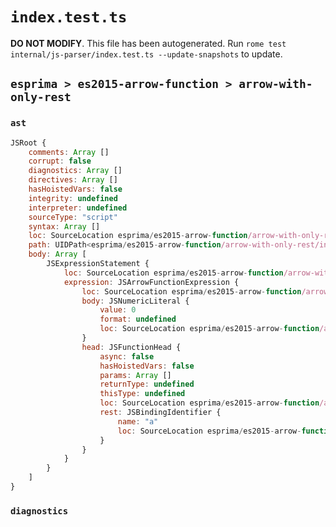 # `index.test.ts`

**DO NOT MODIFY**. This file has been autogenerated. Run `rome test internal/js-parser/index.test.ts --update-snapshots` to update.

## `esprima > es2015-arrow-function > arrow-with-only-rest`

### `ast`

```javascript
JSRoot {
	comments: Array []
	corrupt: false
	diagnostics: Array []
	directives: Array []
	hasHoistedVars: false
	integrity: undefined
	interpreter: undefined
	sourceType: "script"
	syntax: Array []
	loc: SourceLocation esprima/es2015-arrow-function/arrow-with-only-rest/input.js 1:0-2:0
	path: UIDPath<esprima/es2015-arrow-function/arrow-with-only-rest/input.js>
	body: Array [
		JSExpressionStatement {
			loc: SourceLocation esprima/es2015-arrow-function/arrow-with-only-rest/input.js 1:0-1:11
			expression: JSArrowFunctionExpression {
				loc: SourceLocation esprima/es2015-arrow-function/arrow-with-only-rest/input.js 1:0-1:11
				body: JSNumericLiteral {
					value: 0
					format: undefined
					loc: SourceLocation esprima/es2015-arrow-function/arrow-with-only-rest/input.js 1:10-1:11
				}
				head: JSFunctionHead {
					async: false
					hasHoistedVars: false
					params: Array []
					returnType: undefined
					thisType: undefined
					loc: SourceLocation esprima/es2015-arrow-function/arrow-with-only-rest/input.js 1:0-1:9
					rest: JSBindingIdentifier {
						name: "a"
						loc: SourceLocation esprima/es2015-arrow-function/arrow-with-only-rest/input.js 1:4-1:5 (a)
					}
				}
			}
		}
	]
}
```

### `diagnostics`

```

```
